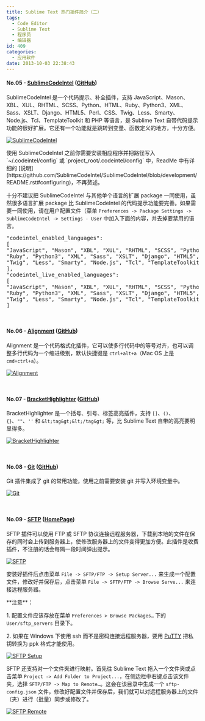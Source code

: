 ```yaml
---
title: Sublime Text 热门插件简介（二）
tags:
  - Code Editor
  - Sublime Text
  - 程序员
  - 编辑器
id: 409
categories:
  - 应用软件
date: 2013-10-03 22:38:43
---
```


#### No.05 - **[Sublime​Code​Intel](https://sublime.wbond.net/packages/SublimeCodeIntel)** ([GitHub](https://github.com/SublimeCodeIntel/SublimeCodeIntel))

Sublime​Code​Intel 是一个代码提示、补全插件，支持 JavaScript、Mason、XBL、XUL、RHTML、SCSS、Python、HTML、Ruby、Python3、XML、Sass、XSLT、Django、HTML5、Perl、CSS、Twig、Less、Smarty、Node.js、Tcl、TemplateToolkit 和 PHP 等语言，是 Sublime Text 自带代码提示功能的很好扩展。它还有一个功能就是跳转到变量、函数定义的地方，十分方便。

[![SublimeCodeIntel](http://bcs.duapp.com/sinosky-blog/2013/10/02/SublimeCodeIntel.png)](http://bcs.duapp.com/sinosky-blog/2013/10/02/SublimeCodeIntel.png "SublimeCodeIntel")

<p>使用 Sublime​Code​Intel 之前你需要安装相应程序并把路径写入 `~/.codeintel/config` 或 `project_root/.codeintel/config` 中，ReadMe 中有详细的 [说明](https://github.com/SublimeCodeIntel/SublimeCodeIntel/blob/development/README.rst#configuring)，不再赘述。

十分不建议把 Sublime​Code​Intel 与其他单个语言的扩展 package 一同使用，虽然很多语言扩展 package 比 Sublime​Code​Intel 的代码提示功能要完善。如果需要一同使用，请在用户配置文件（菜单 `Preferences -> Package Settings -> Sublime​Code​Intel -> Settings - User` 中加入下面的内容，并去掉要禁用的语言。

<pre class="lang:plain " >
"codeintel_enabled_languages":
[
"JavaScript", "Mason", "XBL", "XUL", "RHTML", "SCSS", "Python", "HTML",
"Ruby", "Python3", "XML", "Sass", "XSLT", "Django", "HTML5", "Perl", "CSS",
"Twig", "Less", "Smarty", "Node.js", "Tcl", "TemplateToolkit", "PHP"
],
"codeintel_live_enabled_languages":
[
"JavaScript", "Mason", "XBL", "XUL", "RHTML", "SCSS", "Python", "HTML",
"Ruby", "Python3", "XML", "Sass", "XSLT", "Django", "HTML5", "Perl", "CSS",
"Twig", "Less", "Smarty", "Node.js", "Tcl", "TemplateToolkit", "PHP"
]
</pre>

<p>&nbsp;

#### No.06 - **[Alignment](https://sublime.wbond.net/packages/Alignment)** ([GitHub](https://github.com/wbond/sublime_alignment))

Alignment 是一个代码格式化插件，它可以使多行代码中的等号对齐，也可以调整多行代码为一个缩进级别，默认快捷键是 `ctrl+alt+a`（Mac OS 上是 `cmd+ctrl+a`）。

[![Alignment](http://bcs.duapp.com/sinosky-blog/2013/10/03/Alignment.png)](http://bcs.duapp.com/sinosky-blog/2013/10/03/Alignment.png "Alignment")

&nbsp;

#### No.07 - **[Bracket​Highlighter](https://sublime.wbond.net/packages/BracketHighlighter)** ([GitHub](https://github.com/facelessuser/BracketHighlighter))

Bracket​Highlighter 是一个括号、引号、标签高亮插件，支持 `[]`、`()`、`{}`、`""`、`''` 和 `&lt;tag&gt;&lt;/tag&gt;` 等，比 Sublime Text 自带的高亮要明显得多。

[![Bracket​Highlighter](http://bcs.duapp.com/sinosky-blog/2013/10/03/BracketHighlighter.png)](http://bcs.duapp.com/sinosky-blog/2013/10/03/BracketHighlighter.png "Bracket​Highlighter")

&nbsp;

#### No.08 - **[Git](https://sublime.wbond.net/packages/Git)** ([GitHub](https://github.com/kemayo/sublime-text-git))

Git 插件集成了 git 的常用功能，使用之前需要安装 git 并写入环境变量中。

[![Git](http://bcs.duapp.com/sinosky-blog/2013/10/03/Git.png)](http://bcs.duapp.com/sinosky-blog/2013/10/03/Git.png "Git")

&nbsp;

#### No.09 - **[SFTP](https://sublime.wbond.net/packages/SFTP)** ([HomePage](http://wbond.net/sublime_packages/sftp))

SFTP 插件可以使用 FTP 或 SFTP 协议连接远程服务器，下载到本地的文件在保存的同时会上传到服务器上，使修改服务器上的文件变得更加方便。此插件是收费插件，不注册的话会每隔一段时间弹出提示。

[![SFTP](http://bcs.duapp.com/sinosky-blog/2013/10/03/SFTP.png)](http://bcs.duapp.com/sinosky-blog/2013/10/03/SFTP.png "SFTP")

安装好插件后点击菜单 `File -> SFTP/FTP -> Setup Server...` 来生成一个配置文件，修改好并保存后，点击菜单 `File -> SFTP/FTP -> Browse Serve...` 来连接远程服务器。

<p>**注意**：

1\. 配置文件应该存放在菜单 `Preferences > Browse Packages…` 下的 `User/sftp_servers` 目录下。

2\. 如果在 Windows 下使用 ssh 而不是密码连接远程服务器，要用 [PuTTY](http://www.chiark.greenend.org.uk/~sgtatham/putty/) 把私钥转换为 ppk 格式才能使用。

[![SFTP Setup](http://bcs.duapp.com/sinosky-blog/2013/10/03/SFTP-Setup.png)](http://bcs.duapp.com/sinosky-blog/2013/10/03/SFTP-Setup.png "SFTP Setup")

SFTP 还支持对一个文件夹进行映射。首先往 Sublime Text 拖入一个文件夹或点击菜单 `Project -> Add Folder to Project...`，在侧边栏中右键点击该文件夹，选择 `SFTP/FTP -> Map to Remote…`。这会在该目录中生成一个 `sftp-config.json` 文件，修改好配置文件并保存后，我们就可以对远程服务器上的文件（夹）进行（批量）同步或修改了。

[![SFTP Remote](http://bcs.duapp.com/sinosky-blog/2013/10/03/SFTP-Remote.png)](http://bcs.duapp.com/sinosky-blog/2013/10/03/SFTP-Remote.png "SFTP Remote")
